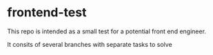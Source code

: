 # frontend-test
This repo is intended as a small test for a potential front end engineer.

It consits of several branches with separate tasks to solve
